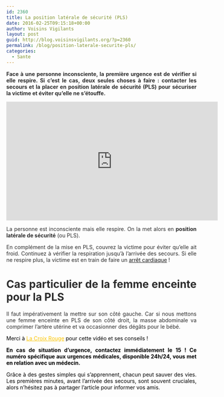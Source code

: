 ```yaml
---
id: 2360
title: La position latérale de sécurité (PLS)
date: 2016-02-25T09:15:18+00:00
author: Voisins Vigilants
layout: post
guid: http://blog.voisinsvigilants.org/?p=2360
permalink: /blog/position-laterale-securite-pls/
categories:
  - Sante
---
```

<p style="text-align: justify;">
  <strong><span style="color: #2c2c2c;">Face à une personne inconsciente, la première urgence est de vérifier si elle respire. Si c&rsquo;est le cas, deux seules choses à faire : contacter les secours et la placer en position latérale de sécurité (PLS) pour sécuriser la victime et éviter qu&rsquo;elle ne s&rsquo;étouffe.</span></strong>
</p>

<iframe width="560" height="315" src="https://www.youtube.com/embed/4i4pej8G5t8" frameborder="0" allow="accelerometer; autoplay; encrypted-media; gyroscope; picture-in-picture" allowfullscreen></iframe>

<p style="color: #2c2c2c; text-align: justify;">
  La personne est inconsciente mais elle respire. On la met alors en <strong>position latérale de sécurité</strong> (ou PLS).
</p>

<p style="color: #2c2c2c; text-align: justify;">
  En complément de la mise en PLS, couvrez la victime pour éviter qu&rsquo;elle ait froid. Continuez à vérifier la respiration jusqu&rsquo;à l&rsquo;arrivée des secours. Si elle ne respire plus, la victime est en train de faire un <a href="http://blog.voisinsvigilants.org/blog/arret-cardiaque-3-gestes-peuvent-sauver-vie/">arrêt cardiaque</a> !
</p>

<h1 style="color: #2c2c2c; text-align: justify;">
  <strong>Cas particulier de la femme enceinte pour la PLS</strong>
</h1>

<p style="color: #2c2c2c; text-align: justify;">
  Il faut impérativement la mettre sur son côté gauche. Car si nous mettons une femme enceinte en PLS de son côté droit, la masse abdominale va comprimer l&rsquo;artère utérine et va occasionner des dégâts pour le bébé.
</p>

<p style="color: #000000; text-align: justify;">
  <span style="font-weight: inherit; font-style: inherit;">Merci à <a style="font-weight: inherit; font-style: inherit; color: #fbc400;" href="http://www.croix-rouge.fr/Je-me-forme/Particuliers/Les-6-gestes-de-base/L-arret-cardiaque-les-gestes-de-secours">La Croix Rouge</a> pour cette vidéo et ses conseils ! </span>
</p>

<p style="color: #000000; text-align: justify;">
  <span style="font-weight: inherit; font-style: inherit;"><strong style="font-style: inherit;">En cas de situation d’urgence, contactez immédiatement le 15 ! Ce numéro spécifique aux urgences médicales, disponible 24h/24, vous met en relation avec un médecin.</strong></span>
</p>

<p style="color: #000000; text-align: justify;">
  Grâce à des gestes simples qui s&rsquo;apprennent, chacun peut sauver des vies. Les premières minutes, avant l&rsquo;arrivée des secours, sont souvent cruciales, alors n&rsquo;hésitez pas à partager l&rsquo;article pour informer vos amis.
</p>
